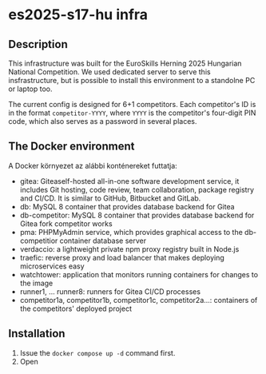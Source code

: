 # es2025-s17-hu infra

## Description
This infrastructure was built for the EuroSkills Herning 2025 Hungarian National Competition. We used dedicated server to serve this insfrastructure, but is possible to install this environment to a standolne PC or laptop too.

The current config is designed for 6+1 competitors. Each competitor's ID is in the format `competitor-YYYY`, where `YYYY` is the competitor's four-digit PIN code, which also serves as a password in several places. 

## The Docker environment

A Docker környezet az alábbi konténereket futtatja:

- gitea:  Giteaself-hosted all-in-one software development service, it includes Git hosting, code review, team collaboration, package registry and CI/CD. It is similar to GitHub, Bitbucket and GitLab. 
- db: MySQL 8 container that provides database backend for Gitea
- db-competitor: MySQL 8 container that provides database backend for Gitea fork competitor works
- pma: PHPMyAdmin service, which provides graphical access to the db-competitior container database server
- verdaccio: a lightweight private npm proxy registry built in Node.js
- traefic: reverse proxy and load balancer that makes deploying microservices easy
- watchtower: application that monitors running containers for changes to the image
- runner1, ... runner8: runners for Gitea CI/CD processes
- competitor1a, competitor1b, competitor1c, competitor2a...: containers of the competitors' deployed project

## Installation

1. Issue the `docker compose up -d` command first.
2. Open  





